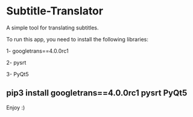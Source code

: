 # Subtitle-Translator
A simple tool for translating subtitles.


To run this app, you need to install the following libraries:

1- googletrans==4.0.0rc1

2- pysrt

3- PyQt5

## pip3 install googletrans==4.0.0rc1 pysrt PyQt5



Enjoy :)




